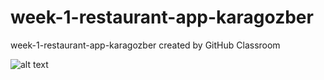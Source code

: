 # week-1-restaurant-app-karagozber
week-1-restaurant-app-karagozber created by GitHub Classroom

![alt text](https://github.com/react-native-bootcamp/week-1-restaurant-app-karagozber/blob/master/src/assets/Screenshot.png?raw=true)
